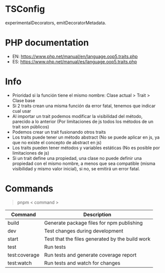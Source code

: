 # TSConfig
experimentalDecorators, emitDecoratorMetadata.

# PHP documentation

- EN: https://www.php.net/manual/en/language.oop5.traits.php
- ES: https://www.php.net/manual/es/language.oop5.traits.php

# Info

- Prioridad si la función tiene el mismo nombre: Clase actual > Trait > Clase base
- Si 2 traits crean una misma función da error fatal, tenemos que indicar cual usar
- Al importar un trait podemos modificar la visibilidad del método, parecido a lo anterior (Por limitaciones de js todos los métodos de un trait son públicos)
- Podemos crear un trait fusionando otros traits
- Los traits puede tener un método abstract (No se puede aplicar en js, ya que no existe el concepto de abstract en js)
- Los traits pueden tener métodos y variables estáticas (No es posible por limitaciones de js)
- Si un trait define una propiedad, una clase no puede definir una propiedad con el mismo nombre, a menos que sea compatible (misma visibilidad y mismo valor inicial), si no, se emitirá un error fatal.

# Commands

> pnpm < command >

| Command         | Description                                                                                  |
| --------------- | -------------------------------------------------------------------------------------------- |
| build           | Generate package files for npm publishing                                                    |
| dev             | Test changes during development                                                              |
| start           | Test that the files generated by the build work                                              |
| test            | Run tests                                                                                    |
| test:coverage   | Run tests and generate coverage report                                                       |
| test:watch      | Run tests and watch for changes                                                              |
